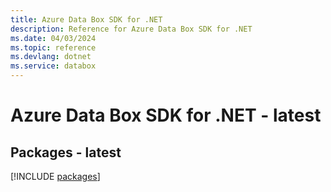 ```yaml
---
title: Azure Data Box SDK for .NET
description: Reference for Azure Data Box SDK for .NET
ms.date: 04/03/2024
ms.topic: reference
ms.devlang: dotnet
ms.service: databox
---
```

# Azure Data Box SDK for .NET - latest
## Packages - latest
[!INCLUDE [packages](data-box-index.md)]